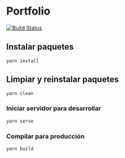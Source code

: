 # Portfolio

[![Build Status](https://travis-ci.com/AstroCorp/Portfolio.svg?branch=master)](https://travis-ci.com/AstroCorp/Portfolio)

## Instalar paquetes

```
yarn install
```

## Limpiar y reinstalar paquetes

```
yarn clean
```

### Iniciar servidor para desarrollar

```
yarn serve
```

### Compilar para producción

```
yarn build
```
